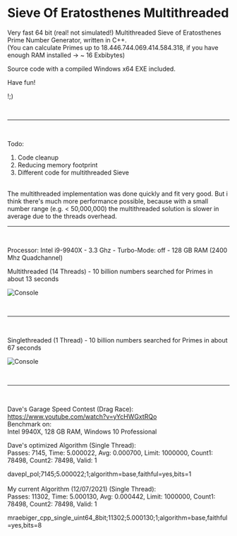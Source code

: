 # Sieve Of Eratosthenes Multithreaded
Very fast 64 bit (real! not simulated!) Multithreaded Sieve of Eratosthenes Prime Number Generator, written in C++. <br>
(You can calculate Primes up to 18.446.744.069.414.584.318, if you have enough RAM installed -> ~ 16 Exbibytes)

Source code with a compiled Windows x64 EXE included.

Have fun!

!;)

<br>
<hr>
<br>

Todo:
1. Code cleanup
2. Reducing memory footprint
3. Different code for multithreaded Sieve
<br>
The multithreaded implementation was done quickly and fit very good.
But i think there's much more performance possible, because with a small number range (e.g. < 50,000,000) the multithreaded solution is slower in average due to the threads overhead.
<br>
<hr>
<br>

Processor: Intel i9-9940X - 3.3 Ghz - Turbo-Mode: off - 128 GB RAM (2400 Mhz Quadchannel)

Multithreaded (14 Threads) - 10 billion numbers searched for Primes in about 13 seconds

![Console](https://github.com/bformless/Prime-Number-Generator-Win64/blob/main/Picture_2021-11-16.jpg)

<br>
<hr>
<br>

Singlethreaded (1 Thread) - 10 billion numbers searched for Primes in about 67 seconds

![Console](https://github.com/bformless/Prime-Number-Generator-Win64/blob/main/Picture_2021-11-16_ST.jpg)

<br>
<hr>
<br>

Dave's Garage Speed Contest (Drag Race):
<br>
https://www.youtube.com/watch?v=yYcHWGxtRQo
<br>
Benchmark on:
<br>
Intel 9940X, 128 GB RAM, Windows 10 Professional
<br>

Dave's optimized Algorithm (Single Thread):
<br>
Passes: 7145, Time: 5.000022, Avg: 0.000700, Limit: 1000000, Count1: 78498, Count2: 78498, Valid: 1

davepl_pol;7145;5.000022;1;algorithm=base,faithful=yes,bits=1
<br>
<br>
My current Algorithm (12/07/2021) (Single Thread):
<br>
Passes: 11302, Time: 5.000130, Avg: 0.000442, Limit: 1000000, Count1: 78498, Count2: 78498, Valid: 1

mraebiger_cpp_single_uint64_8bit;11302;5.000130;1;algorithm=base,faithful=yes,bits=8
